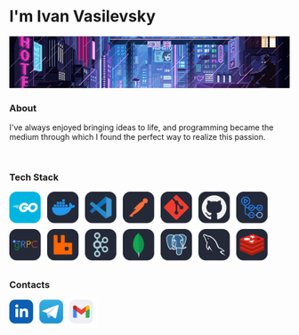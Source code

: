 # I'm Ivan Vasilevsky

<img src="assets/anim.gif"/>

### About

I've always enjoyed bringing ideas to life, and programming became the medium through which I found the perfect way to realize this passion.</p>&nbsp;

### Tech Stack

<img src="assets/go.svg" height="64" alt="go"/>
<img src="assets/docker.svg" height="64" alt="docker"/>
<img src="assets/vscode.svg" height="64" alt="vscode"/>
<img src="assets/postman.svg" height="64" alt="postman"/>
<img src="assets/git.svg" height="64" alt="git"/>
<img src="assets/github.svg" height="64" alt="github"/>
<img src="assets/actions.svg" height="64" alt="actions"/>
<img src="assets/grpc.svg" height="64" alt="grpc"/>
<img src="assets/rabbitmq.svg" height="64" alt="rabbitmq"/>
<img src="assets/kafka.svg" height="64" alt="kafka"/>
<img src="assets/mongo.svg" height="64" alt="mongo"/>
<img src="assets/postgresql.svg" height="64" alt="postgresql"/>
<img src="assets/mysql.svg" height="64" alt="mysql"/>
<img src="assets/redis.svg" height="64" alt="redis"/>

### Contacts

[<img src="assets/linkedin.svg" alt="LinkedIn" height="50">](https://linkedin.com/in/ivan-vasilevsky-0978a5349)
[<img src="assets/telegram.svg" alt="telegram" height="50">](https://t.me/vasilevsky_iv)
[<img src="assets/gmail.svg" alt="gmail" height="50">](mailto:vassilevsky.ivan@gmail.com)